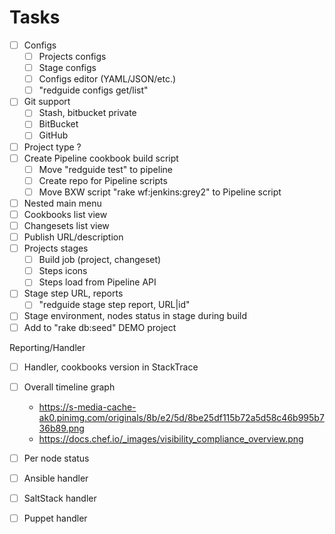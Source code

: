 # Tasks

- [ ] Configs
  - [ ] Projects configs
  - [ ] Stage configs
  - [ ] Configs editor (YAML/JSON/etc.)
  - [ ] "redguide configs get/list" 
- [ ] Git support
  - [ ] Stash, bitbucket private
  - [ ] BitBucket
  - [ ] GitHub
- [ ] Project type ?
- [ ] Create Pipeline cookbook build script
  - [ ] Move "redguide test" to pipeline
  - [ ] Create repo for Pipeline scripts
  - [ ] Move BXW script "rake wf:jenkins:grey2" to Pipeline script
- [ ] Nested main menu
- [ ] Cookbooks list view
- [ ] Changesets list view
- [ ] Publish URL/description
- [ ] Projects stages
  - [ ] Build job (project, changeset)
  - [ ] Steps icons
  - [ ] Steps load from Pipeline API
- [ ] Stage step URL, reports
  - [ ] "redguide stage step report, URL|id" 
- [ ] Stage environment, nodes status in stage during build
- [ ] Add to "rake db:seed" DEMO project

Reporting/Handler

- [ ] Handler, cookbooks version in StackTrace

- [ ] Overall timeline graph 
   - https://s-media-cache-ak0.pinimg.com/originals/8b/e2/5d/8be25df115b72a5d58c46b995b736b89.png
   - https://docs.chef.io/_images/visibility_compliance_overview.png
- [ ] Per node status
- [ ] Ansible handler
- [ ] SaltStack handler
- [ ] Puppet handler